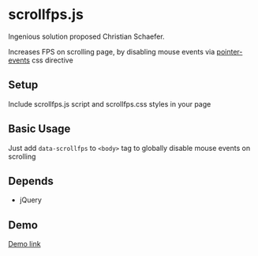 scrollfps.js
============

Ingenious solution proposed Christian Schaefer.

Increases FPS on scrolling page, by disabling mouse events via [pointer-events](https://developer.mozilla.org/en-US/docs/Web/CSS/pointer-events) css directive

## Setup ##
Include scrollfps.js script and scrollfps.css styles in your page

## Basic Usage ##
Just add ```data-scrollfps``` to ```<body>``` tag to globally disable
mouse events on scrolling

## Depends ##
* jQuery

## Demo ##
[Demo link](http://jsbin.com/oNiVUYe/5/quiet)
